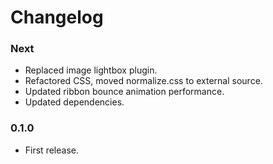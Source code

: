 # Changelog


### Next

- Replaced image lightbox plugin.
- Refactored CSS, moved normalize.css to external source.
- Updated ribbon bounce animation performance.
- Updated dependencies.

### 0.1.0

- First release.
